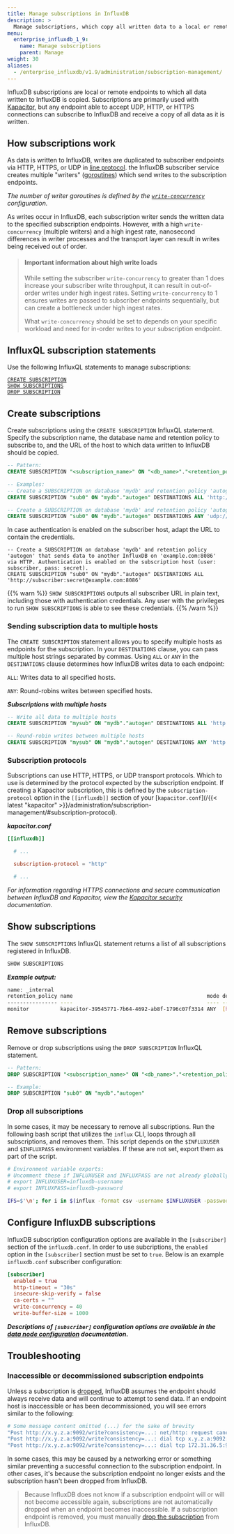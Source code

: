 ```yaml
---
title: Manage subscriptions in InfluxDB
description: >
  Manage subscriptions, which copy all written data to a local or remote endpoint, in InfluxDB OSS.
menu:
  enterprise_influxdb_1_9:
    name: Manage subscriptions
    parent: Manage
weight: 30
aliases:
  - /enterprise_influxdb/v1.9/administration/subscription-management/
---
```


InfluxDB subscriptions are local or remote endpoints to which all data written to InfluxDB is copied.
Subscriptions are primarily used with [Kapacitor](/kapacitor/), but any endpoint
able to accept UDP, HTTP, or HTTPS connections can subscribe to InfluxDB and receive
a copy of all data as it is written.

## How subscriptions work

As data is written to InfluxDB, writes are duplicated to subscriber endpoints via
HTTP, HTTPS, or UDP in [line protocol](/enterprise_influxdb/v1.9/write_protocols/line_protocol_tutorial/).
the InfluxDB subscriber service creates multiple "writers" ([goroutines](https://golangbot.com/goroutines/))
which send writes to the subscription endpoints.

_The number of writer goroutines is defined by the [`write-concurrency`](/enterprise_influxdb/v1.9/administration/configure/config-data-nodes/#write-concurrency-40) configuration._

As writes occur in InfluxDB, each subscription writer sends the written data to the
specified subscription endpoints.
However, with a high `write-concurrency` (multiple writers) and a high ingest rate,
nanosecond differences in writer processes and the transport layer can result
in writes being received out of order.

> #### Important information about high write loads
> While setting the subscriber `write-concurrency` to greater than 1 does increase your
> subscriber write throughput, it can result in out-of-order writes under high ingest rates.
> Setting `write-concurrency` to 1 ensures writes are passed to subscriber endpoints sequentially,
> but can create a bottleneck under high ingest rates.
>
> What `write-concurrency` should be set to depends on your specific workload
> and need for in-order writes to your subscription endpoint.

## InfluxQL subscription statements

Use the following InfluxQL statements to manage subscriptions:

[`CREATE SUBSCRIPTION`](#create-subscriptions)  
[`SHOW SUBSCRIPTIONS`](#show-subscriptions)  
[`DROP SUBSCRIPTION`](#remove-subscriptions)  

## Create subscriptions

Create subscriptions using the `CREATE SUBSCRIPTION` InfluxQL statement.
Specify the subscription name, the database name and retention policy to subscribe to,
and the URL of the host to which data written to InfluxDB should be copied.

```sql
-- Pattern:
CREATE SUBSCRIPTION "<subscription_name>" ON "<db_name>"."<retention_policy>" DESTINATIONS <ALL|ANY> "<subscription_endpoint_host>"

-- Examples:
-- Create a SUBSCRIPTION on database 'mydb' and retention policy 'autogen' that sends data to 'example.com:9090' via HTTP.
CREATE SUBSCRIPTION "sub0" ON "mydb"."autogen" DESTINATIONS ALL 'http://example.com:9090'

-- Create a SUBSCRIPTION on database 'mydb' and retention policy 'autogen' that round-robins the data to 'h1.example.com:9090' and 'h2.example.com:9090' via UDP.
CREATE SUBSCRIPTION "sub0" ON "mydb"."autogen" DESTINATIONS ANY 'udp://h1.example.com:9090', 'udp://h2.example.com:9090'
```
In case authentication is enabled on the subscriber host, adapt the URL to contain the credentials.

```
-- Create a SUBSCRIPTION on database 'mydb' and retention policy 'autogen' that sends data to another InfluxDB on 'example.com:8086' via HTTP. Authentication is enabled on the subscription host (user: subscriber, pass: secret).
CREATE SUBSCRIPTION "sub0" ON "mydb"."autogen" DESTINATIONS ALL 'http://subscriber:secret@example.com:8086'
```

{{% warn %}}
`SHOW SUBSCRIPTIONS` outputs all subscriber URL in plain text, including those with authentication credentials.
Any user with the privileges to run `SHOW SUBSCRIPTIONS` is able to see these credentials.
{{% /warn %}}

### Sending subscription data to multiple hosts

The `CREATE SUBSCRIPTION` statement allows you to specify multiple hosts as endpoints for the subscription.
In your `DESTINATIONS` clause, you can pass multiple host strings separated by commas.
Using `ALL` or `ANY` in the `DESTINATIONS` clause determines how InfluxDB writes data to each endpoint:

`ALL`: Writes data to all specified hosts.

`ANY`: Round-robins writes between specified hosts.

_**Subscriptions with multiple hosts**_

```sql
-- Write all data to multiple hosts
CREATE SUBSCRIPTION "mysub" ON "mydb"."autogen" DESTINATIONS ALL 'http://host1.example.com:9090', 'http://host2.example.com:9090'

-- Round-robin writes between multiple hosts
CREATE SUBSCRIPTION "mysub" ON "mydb"."autogen" DESTINATIONS ANY 'http://host1.example.com:9090', 'http://host2.example.com:9090'
```

### Subscription protocols

Subscriptions can use HTTP, HTTPS, or UDP transport protocols.
Which to use is determined by the protocol expected by the subscription endpoint.
If creating a Kapacitor subscription, this is defined by the `subscription-protocol`
option in the `[[influxdb]]` section of your [`kapacitor.conf`](/{{< latest "kapacitor" >}}/administration/subscription-management/#subscription-protocol).

_**kapacitor.conf**_

```toml
[[influxdb]]

  # ...

  subscription-protocol = "http"

  # ...

```

_For information regarding HTTPS connections and secure communication between InfluxDB and Kapacitor,
view the [Kapacitor security](/kapacitor/v1.5/administration/security/#secure-influxdb-and-kapacitor) documentation._

## Show subscriptions

The `SHOW SUBSCRIPTIONS` InfluxQL statement returns a list of all subscriptions registered in InfluxDB.

```sql
SHOW SUBSCRIPTIONS
```

_**Example output:**_

```bash
name: _internal
retention_policy name                                           mode destinations
---------------- ----                                           ---- ------------
monitor          kapacitor-39545771-7b64-4692-ab8f-1796c07f3314 ANY  [http://localhost:9092]
```

## Remove subscriptions

Remove or drop subscriptions using the `DROP SUBSCRIPTION` InfluxQL statement.

```sql
-- Pattern:
DROP SUBSCRIPTION "<subscription_name>" ON "<db_name>"."<retention_policy>"

-- Example:
DROP SUBSCRIPTION "sub0" ON "mydb"."autogen"
```

### Drop all subscriptions

In some cases, it may be necessary to remove all subscriptions.
Run the following bash script that utilizes the `influx` CLI, loops through all subscriptions, and removes them.
This script depends on the `$INFLUXUSER` and `$INFLUXPASS` environment variables.
If these are not set, export them as part of the script.

```bash
# Environment variable exports:
# Uncomment these if INFLUXUSER and INFLUXPASS are not already globally set.
# export INFLUXUSER=influxdb-username
# export INFLUXPASS=influxdb-password

IFS=$'\n'; for i in $(influx -format csv -username $INFLUXUSER -password $INFLUXPASS -database _internal -execute 'show subscriptions' | tail -n +2 | grep -v name); do influx -format csv -username $INFLUXUSER -password $INFLUXPASS -database _internal -execute "drop subscription \"$(echo "$i" | cut -f 3 -d ',')\" ON \"$(echo "$i" | cut -f 1 -d ',')\".\"$(echo "$i" | cut -f 2 -d ',')\""; done
```

## Configure InfluxDB subscriptions

InfluxDB subscription configuration options are available in the `[subscriber]`
section of the `influxdb.conf`.
In order to use subcriptions, the `enabled` option in the `[subscriber]` section must be set to `true`.
Below is an example `influxdb.conf` subscriber configuration:

```toml
[subscriber]
  enabled = true
  http-timeout = "30s"
  insecure-skip-verify = false
  ca-certs = ""
  write-concurrency = 40
  write-buffer-size = 1000
```

_**Descriptions of `[subscriber]` configuration options are available in the [data node configuration](/enterprise_influxdb/v1.9/administration/configure/config-data-nodes/#subscription-settings) documentation.**_

## Troubleshooting

### Inaccessible or decommissioned subscription endpoints

Unless a subscription is [dropped](#remove-subscriptions), InfluxDB assumes the endpoint
should always receive data and will continue to attempt to send data.
If an endpoint host is inaccessible or has been decommissioned, you will see errors
similar to the following:

```bash
# Some message content omitted (...) for the sake of brevity
"Post http://x.y.z.a:9092/write?consistency=...: net/http: request canceled while waiting for connection (Client.Timeout exceeded while awaiting headers)" ... service=subscriber
"Post http://x.y.z.a:9092/write?consistency=...: dial tcp x.y.z.a:9092: getsockopt: connection refused" ... service=subscriber
"Post http://x.y.z.a:9092/write?consistency=...: dial tcp 172.31.36.5:9092: getsockopt: no route to host" ... service=subscriber
```

In some cases, this may be caused by a networking error or something similar
preventing a successful connection to the subscription endpoint.
In other cases, it's because the subscription endpoint no longer exists and
the subscription hasn't been dropped from InfluxDB.

> Because InfluxDB does not know if a subscription endpoint will or will not become accessible again,
> subscriptions are not automatically dropped when an endpoint becomes inaccessible.
> If a subscription endpoint is removed, you must manually [drop the subscription](#remove-subscriptions) from InfluxDB.
